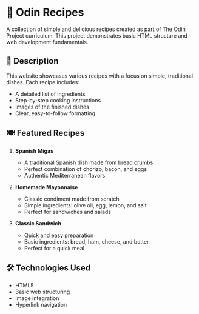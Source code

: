 # 🍳 Odin Recipes

A collection of simple and delicious recipes created as part of The Odin Project curriculum. This project demonstrates basic HTML structure and web development fundamentals.

## 📖 Description

This website showcases various recipes with a focus on simple, traditional dishes. Each recipe includes:
- A detailed list of ingredients
- Step-by-step cooking instructions
- Images of the finished dishes
- Clear, easy-to-follow formatting

## 🍽️ Featured Recipes

1. **Spanish Migas**
   - A traditional Spanish dish made from bread crumbs
   - Perfect combination of chorizo, bacon, and eggs
   - Authentic Mediterranean flavors

2. **Homemade Mayonnaise**
   - Classic condiment made from scratch
   - Simple ingredients: olive oil, egg, lemon, and salt
   - Perfect for sandwiches and salads

3. **Classic Sandwich**
   - Quick and easy preparation
   - Basic ingredients: bread, ham, cheese, and butter
   - Perfect for a quick meal

## 🛠️ Technologies Used

- HTML5
- Basic web structuring
- Image integration
- Hyperlink navigation

